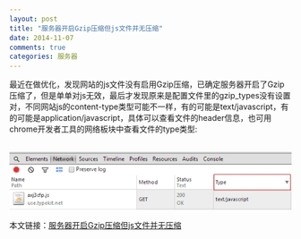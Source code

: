 ```yaml
---
layout: post
title: "服务器开启Gzip压缩但js文件并无压缩"
date: 2014-11-07
comments: true
categories: 服务器
---
```


最近在做优化，发现网站的js文件没有启用Gzip压缩，已确定服务器开启了Gzip压缩了，但是单单对js无效，最后才发现原来是配置文件里的gzip_types没有设置对，不同网站js的content-type类型可能不一样，有的可能是text/javascript，有的可能是application/javascript，具体可以查看文件的header信息，也可用chrome开发者工具的网络板块中查看文件的type类型:

<br/>

<img src="/images/postImg/contentType.jpg" />

<br/>

本文链接：[服务器开启Gzip压缩但js文件并无压缩](http://mirrur.github.io/blog/2014/11/07/fu-wu-qi-kai-qi-gzipya-suo-dan-jswen-jian-bing-wu-ya-suo)
